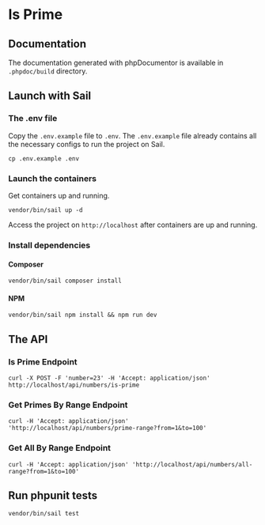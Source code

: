 # Is Prime

## Documentation
The documentation generated with phpDocumentor is available in `.phpdoc/build` directory.

## Launch with Sail

### The .env file
Copy the `.env.example` file to `.env`. The `.env.example` file already contains all the necessary configs to run the project on Sail.
```
cp .env.example .env
```

### Launch the containers
Get containers up and running. 
```
vendor/bin/sail up -d
```
Access the project on `http://localhost` after containers are up and running.

### Install dependencies

#### Composer
```
vendor/bin/sail composer install
```

#### NPM
```
vendor/bin/sail npm install && npm run dev
```

## The API

### Is Prime Endpoint
```
curl -X POST -F 'number=23' -H 'Accept: application/json' http://localhost/api/numbers/is-prime
```

### Get Primes By Range Endpoint
```
curl -H 'Accept: application/json' 'http://localhost/api/numbers/prime-range?from=1&to=100'
```

### Get All By Range Endpoint
```
curl -H 'Accept: application/json' 'http://localhost/api/numbers/all-range?from=1&to=100'
```

## Run phpunit tests
```
vendor/bin/sail test
```
